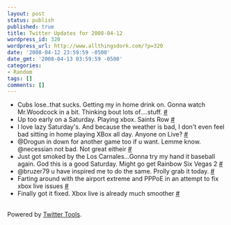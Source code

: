 ```yaml
---
layout: post
status: publish
published: true
title: Twitter Updates for 2008-04-12
wordpress_id: 320
wordpress_url: http://www.allthingsdork.com/?p=320
date: '2008-04-12 23:59:59 -0500'
date_gmt: '2008-04-13 03:59:59 -0500'
categories:
- Random
tags: []
comments: []
---
```

<ul class="aktt_tweet_digest">
<li>Cubs lose..that sucks. Getting my in home drink on. Gonna watch Mr.Woodcock in a bit. Thinking bout lots of....stuff. <a href="http://twitter.com/BobbiDigital/statuses/787569697">#</a></li>
<li>Up too early on a Saturday. Playing xbox. Saints Row <a href="http://twitter.com/BobbiDigital/statuses/787784519">#</a></li>
<li>I love lazy Saturday's. And because the weather is bad, I don't even feel bad sitting in home playing XBox all day. Anyone on Live? <a href="http://twitter.com/BobbiDigital/statuses/787857486">#</a></li>
<li>@Drogun in down for another game too if u want. Lemme know.  @necessian not bad.  Not great eitheir <a href="http://twitter.com/BobbiDigital/statuses/787864715">#</a></li>
<li>Just got smoked by the Los Carnales...Gonna try my hand it baseball again. God this is a good Saturday. Might go get Rainbow Six Vegas 2 <a href="http://twitter.com/BobbiDigital/statuses/787921282">#</a></li>
<li>@bruzer79 u have inspired me to do the same. Prolly grab it today. <a href="http://twitter.com/BobbiDigital/statuses/787946884">#</a></li>
<li>Farting around with the airport extreme and PPPoE in an attempt to fix xbox live issues <a href="http://twitter.com/BobbiDigital/statuses/787994990">#</a></li>
<li>Finally got it fixed. Xbox live is already much smoother <a href="http://twitter.com/BobbiDigital/statuses/788003453">#</a></li><br />
</ul></p>
<p class="aktt_credit">Powered by <a href="http://alexking.org/projects/wordpress">Twitter Tools</a>.</p></p>
